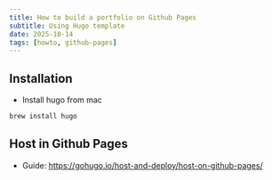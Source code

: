```yaml
---
title: How to build a portfolio on Github Pages
subtitle: Using Hugo template
date: 2025-10-14
tags: [howto, github-pages]
---
```


## Installation

- Install hugo from mac

```sh
brew install hugo
```

## Host in Github Pages

- Guide: https://gohugo.io/host-and-deploy/host-on-github-pages/
